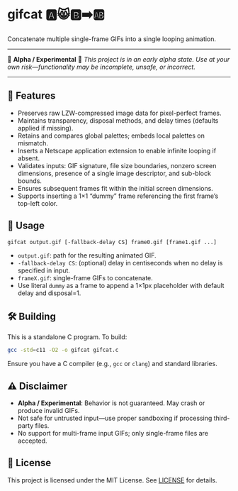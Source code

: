 # gifcat 🅰️😸🅱️➡️🆎

Concatenate multiple single-frame GIFs into a single looping animation.

---

🚧 **Alpha / Experimental** 🚧
_This project is in an early alpha state. Use at your own risk—functionality may be incomplete, unsafe, or incorrect._

---

## 📝 Features

- Preserves raw LZW-compressed image data for pixel-perfect frames.
- Maintains transparency, disposal methods, and delay times (defaults applied if missing).
- Retains and compares global palettes; embeds local palettes on mismatch.
- Inserts a Netscape application extension to enable infinite looping if absent.
- Validates inputs: GIF signature, file size boundaries, nonzero screen dimensions,
presence of a single image descriptor, and sub-block bounds.
- Ensures subsequent frames fit within the initial screen dimensions.
- Supports inserting a 1×1 “dummy” frame referencing the first frame’s top-left color.

## 🚀 Usage

```sh
gifcat output.gif [-fallback-delay CS] frame0.gif [frame1.gif ...]
```

- `output.gif`: path for the resulting animated GIF.
- `-fallback-delay CS`: (optional) delay in centiseconds when no delay is specified in input.
- `frameX.gif`: single-frame GIFs to concatenate.
- Use literal `dummy` as a frame to append a 1×1px placeholder with default delay and disposal=1.

## 🛠️ Building

This is a standalone C program. To build:

```sh
gcc -std=c11 -O2 -o gifcat gifcat.c
```

Ensure you have a C compiler (e.g., `gcc` or `clang`) and standard libraries.

## ⚠️ Disclaimer

- **Alpha / Experimental**: Behavior is not guaranteed. May crash or produce invalid GIFs.
- Not safe for untrusted input—use proper sandboxing if processing third-party files.
- No support for multi-frame input GIFs; only single-frame files are accepted.

## 📄 License

This project is licensed under the MIT License. See [LICENSE](/LICENSE) for details.